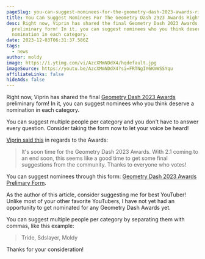 ```yaml
---
pageSlug: you-can-suggest-nominees-for-the-geometry-dash-2023-awards-right-now
title: You Can Suggest Nominees For The Geometry Dash 2923 Awards Right Now
desc: Right now, Viprin has shared the final Geometry Dash 2023 Awards
  preliminary form! In it, you can suggest nominees who you think deserve a
  nomination in each category.
date: 2023-12-03T06:31:37.586Z
tags:
  - news
author: moldy
image: https://i.ytimg.com/vi/AzcXMmNDdX4/hqdefault.jpg
imageSource: https://youtu.be/AzcXMmNDdX4?si=FRTNgIY6KmWSSYqu
affiliateLinks: false
hideAds: false
---
```

Right now, Viprin has shared the final [Geometry Dash 2023 Awards](/posts/how-to-fix-youtuber-inclusivity-in-the-geometry-dash-awards/) preliminary form! In it, you can suggest nominees who you think deserve a nomination in each category.

You can suggest multiple people per category and you don't have to answer every question. Consider taking the form now to let your voice be heard!

[Viprin said this](https://twitter.com/vipringd/status/1731128647551991914) in regards to the Awards:

> It's soon time for the Geometry Dash 2023 Awards. With 2.1 coming to an end soon, this seems like a good time to get some final suggestions from the community. Thanks to everyone who votes!

You can suggest nominees through this form: [Geometry Dash 2023 Awards Prelimary Form](https://forms.gle/hJhTwkgrx1ynniwx6).

As the author of this article, consider suggesting me for best YouTuber! Unlike most of your other favorite YouTubers, I have not yet had an opportunity to get nominated for any Geometry Dash Awards yet.

You can suggest multiple people per category by separating them with commas, like this example: 

> Tride, Sdslayer, Moldy

Thanks for your consideration!